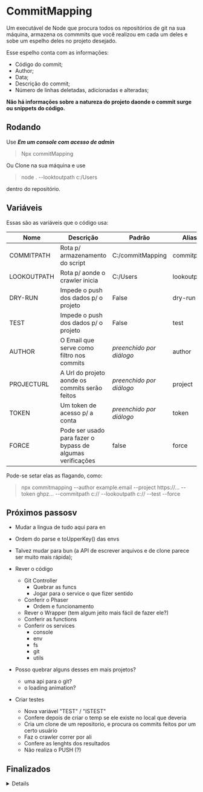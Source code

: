 # CommitMapping
Um executável de Node que procura todos os repositórios de git na sua máquina, armazena os commmits que você realizou em cada um deles e sobe um espelho deles no projeto desejado.  

Esse espelho conta com as informações:  
- Código do commit;  
- Author;  
- Data;  
- Descrição do commit;
- Número de linhas deletadas, adicionadas e alteradas;

**Não há informações sobre a natureza do projeto daonde o commit surge ou snippets do código.** 

## Rodando

Use ***Em um console com acesso de admin***
>Npx commitMapping


Ou Clone na sua máquina e use
>node .  --looktoutpath c:/Users

dentro do repositório.  

## Variáveis

Essas são as variáveis que o código usa:

| Nome          | Descrição                                                  | Padrão                   | Alias       |
| ------------- | ---------------------------------------------------------- | ------------------------ | ----------- |
| COMMITPATH    | Rota p/ armazenamento do script                            | C:/commitMapping         | commitpath  |
| LOOKOUTPATH   | Rota p/ aonde o crawler inicia                             | C:/Users                 | lookoutpath |
| DRY-RUN       | Impede o push dos dados p/ o projeto                       | False                    | dry-run     |
| TEST          | Impede o push dos dados p/ o projeto                       | False                    | test        |
| AUTHOR        | O Email que serve como filtro nos commits                  | *preenchido por diálogo* | author      |
| PROJECTURL    | A Url do projeto aonde os commits serão feitos             | *preenchido por diálogo* | project     |
| TOKEN         | Um token de acesso p/ a conta                              | *preenchido por diálogo* | token       |
| FORCE         | Pode ser usado para fazer o bypass de algumas verificações | false                    | force       |

Pode-se setar elas as flagando, como:
> npx commitmapping --author example.email --project https://... --token ghpz... --commitpath c:// --lookoutpath c:// --test --force

## Próximos passosv

- Mudar a lingua de tudo aqui para en

- Ordem do parse e toUpperKey() das envs

- Talvez mudar para bun (a API de escrever arquivos e de clone parece ser muito mais rápida);

- Rever o código
    - Git Controller
        - Quebrar as funcs
        - Jogar para o service o que fizer sentido
    - Conferir o Phaser
        - Ordem e funcionamento
    - Rever o Wrapper (tem algum jeito mais fácil de fazer ele?)
    - Conferir as functions
    - Conferir os services
        - console
        - env
        - fs
        - git
        - utils

- Posso quebrar alguns desses em mais projetos?
    - uma api para o git?
    - o loading animation?

- Criar testes
    - Nova variável "TEST" / "ISTEST"
    - Confere depois de criar o temp se ele existe no local que deveria
    - Cria um clone de um repositorio, e procura os commits feitos por um certo usuário
    - Faz o crawler correr por ali
    - Confere as lenghts dos resultados
    - Não realiza o PUSH (?)

## Finalizados
<details>

- Organizar os arquivos de linguas

- Disponibilizar em inglês

- new code order:
    - get envs
    - get language
    - console.clear
    - start flux

- Testar o --test e o --dryrun

- (Re) Organizar os arquivos;

- Criar um padrão de erro no caso de acontecer falhas antes do momento que pegamos o filepath (com a alteração da função de exec p/ cwd ficou redundante);

- Melhorar a lógica p/ a troca de sistemas operacionais e linguagens (com a alteração p/ a padronização da função exec do node já ficou agnóstico ao sistema operacional e linguagem);

- Tentar passar os arquivos para algum lugar temp
    
- Melhorar a lógica de tradução (a parte mais complexa disso vai ser descontinuada pela alteração da data ser feito pela própria API do git agora);

- Tentar alterar a data do commit pelas próprias opções da API do git (ou mudando as variáveis de ambiente);

- Criar um wrapper de erros;

- Melhorar o log de saída do sistemas;

- Subir para o NPX (e trocar de nome, talvez);
    - Usar localmente no diretório apontado (quando mudar p/ npx)

- Nos detalhes do commit, colocar o número de linhas;

- Nos detalhes do commit, colocar o nome do projeto; (poderia ser considerado vazamento de info)

- Nos detalhes do commit, colocar as linguagens dos arquivos alterados. (poderia ser considerado vazamento de info)

- URLs dão problema

- Não duplicar Commits e não deletar o arquivo atual;

- Criar um caso de testes que não pusha;

- Melhorar a leitura do readme;

- Arrumar as envs de ambiente p/ incluir email, token e repo;

- Armazenar os commits que deram erro;

- Error Handler mais completo;

- Lidar com kill Switchs;

- Adicionar novas variáveis ao ReadMe;

- Função de DeleteFile em utils;

- Mudar o jeito que o crawler funciona p/ evitar a recorrencia da função;

- Ajustes na escrita e novas tasks;

- Break o Born() no phaser;

- Pegar o diretório atual e usar ele para construir as rotas padrões;

- Possibilitar vários processos de estarem ocupando a thread quando executando em loop;

- Break o modifyAndCommit() no git.controller;

- Token e URL estão hardcoded;

- Bug no horário

- Bug no caso do projeto já existir
</details>